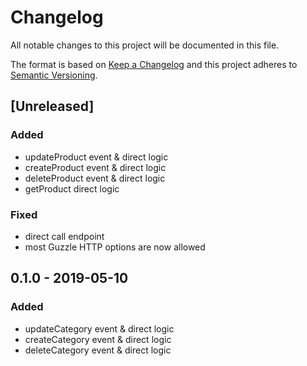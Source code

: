 # Changelog

All notable changes to this project will be documented in this file.

The format is based on [Keep a Changelog](http://keepachangelog.com/) and this project adheres to [Semantic Versioning](http://semver.org/).

## [Unreleased]
### Added
- updateProduct event & direct logic
- createProduct event & direct logic
- deleteProduct event & direct logic
- getProduct direct logic

### Fixed
- direct call endpoint
- most Guzzle HTTP options are now allowed

## 0.1.0 - 2019-05-10
### Added
- updateCategory event & direct logic
- createCategory event & direct logic
- deleteCategory event & direct logic
